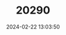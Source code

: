 ---
title: "20290"
category: "Sminthopsis douglasi"
draft: false
date: 2024-02-22 13:03:50
languages:
  French: ["Souris Marsupiale De Julia Creek"]
  English: ["Julia Creek Dunnart"]
---